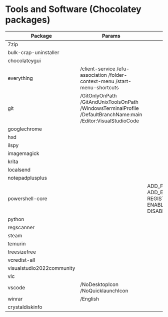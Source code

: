 # Tools and Software (Chocolatey packages)

|Package                                 |Params                                                                                                        |Install arguments                                                                                                                                                           |
|----------------------------------------|--------------------------------------------------------------------------------------------------------------|----------------------------------------------------------------------------------------------------------------------------------------------------------------------------|
|7zip                                    |                                                                                                              |                                                                                                                                                                            |
|bulk-crap-uninstaller                   |                                                                                                              |                                                                                                                                                                            |
|chocolateygui                           |                                                                                                              |                                                                                                                                                                            |
|everything                              |/client-service /efu-association /folder-context-menu /start-menu-shortcuts                                   |                                                                                                                                                                            |
|git                                     |/GitOnlyOnPath /GitAndUnixToolsOnPath /WindowsTerminalProfile /DefaultBranchName:main /Editor:VisualStudioCode|                                                                                                                                                                            |
|googlechrome                            |                                                                                                              |                                                                                                                                                                            |
|hxd                                     |                                                                                                              |                                                                                                                                                                            |
|ilspy                                   |                                                                                                              |                                                                                                                                                                            |
|imagemagick                             |                                                                                                              |                                                                                                                                                                            |
|krita                                   |                                                                                                              |                                                                                                                                                                            |
|localsend                               |                                                                                                              |                                                                                                                                                                            |
|notepadplusplus                         |                                                                                                              |                                                                                                                                                                            |
|powershell-core                         |                                                                                                              |ADD_FILE_CONTEXT_MENU_RUNPOWERSHELL=1 ADD_EXPLORER_CONTEXT_MENU_OPENPOWERSHELL=1 REGISTER_MANIFEST=1 ADD_PATH=1 ENABLE_PSREMOTING=0 USE_MU=0 ENABLE_MU=0 DISABLE_TELEMETRY=1|
|python                                  |                                                                                                              |                                                                                                                                                                            |
|regscanner                              |                                                                                                              |                                                                                                                                                                            |
|steam                                   |                                                                                                              |                                                                                                                                                                            |
|temurin                                 |                                                                                                              |                                                                                                                                                                            |
|treesizefree                            |                                                                                                              |                                                                                                                                                                            |
|vcredist-all                            |                                                                                                              |                                                                                                                                                                            |
|visualstudio2022community               |                                                                                                              |                                                                                                                                                                            |
|vlc                                     |                                                                                                              |                                                                                                                                                                            |
|vscode                                  |/NoDesktopIcon /NoQuicklaunchIcon                                                                             |                                                                                                                                                                            |
|winrar                                  |/English                                                                                                      |                                                                                                                                                                            |
|crystaldiskinfo                         |                                                                                                              |                                                                                                                                                                            |